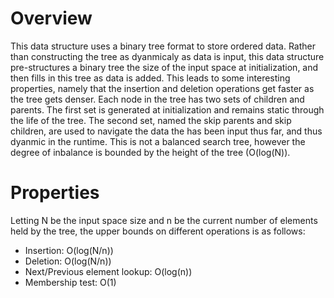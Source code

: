 # Overview

This data structure uses a binary tree format to store ordered data. Rather than constructing the
tree as dyanmicaly as data is input, this data structure pre-structures a binary tree the size of
the input space at initialization, and then fills in this tree as data is added. This leads to
some interesting properties, namely that the insertion and deletion operations get faster as the
tree gets denser. Each node in the tree has two sets of children and parents. The first set is
generated at initialization and remains static through the life of the tree. The second set, named
the skip parents and skip children, are used to navigate the data the has been input thus far, and
thus dyanmic in the runtime. This is not a balanced search tree, however the degree of inbalance
is bounded by the height of the tree (O(log(N)).

# Properties

Letting N be the input space size and n be the current number of elements held by the tree, the
upper bounds on different operations is as follows:

*	Insertion: O(log(N/n))
*	Deletion: O(log(N/n))
*	Next/Previous element lookup: O(log(n))
*	Membership test: O(1)
